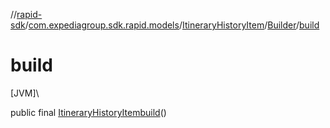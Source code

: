 //[rapid-sdk](../../../../index.md)/[com.expediagroup.sdk.rapid.models](../../index.md)/[ItineraryHistoryItem](../index.md)/[Builder](index.md)/[build](build.md)

# build

[JVM]\

public final [ItineraryHistoryItem](../index.md)[build](build.md)()
